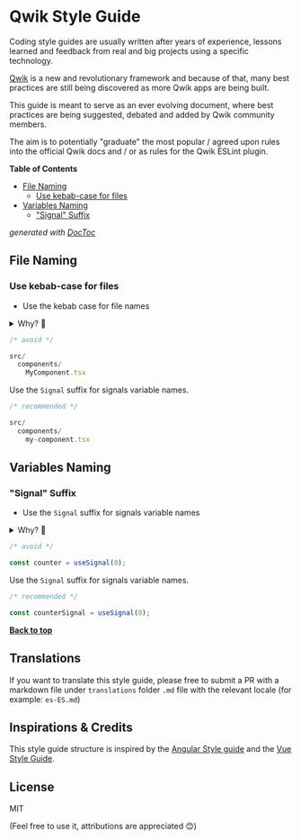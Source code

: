 
# Qwik Style Guide

Coding style guides are usually written after years of experience, lessons learned and feedback from real and big projects using a specific technology.

[Qwik](https://qwik.builder.io/) is a new and revolutionary framework and because of that, many best practices are still being discovered as more Qwik apps are being built.

This guide is meant to serve as an ever evolving document, where best practices are being suggested, debated and added by Qwik community members.

The aim is to potentially "graduate" the most popular / agreed upon rules into the official Qwik docs and / or as rules for the Qwik ESLint plugin. 



  <!-- START doctoc generated TOC please keep comment here to allow auto update -->
<!-- DON'T EDIT THIS SECTION, INSTEAD RE-RUN doctoc TO UPDATE -->
**Table of Contents**  

- [File Naming](#file-naming)
  - [Use kebab-case for files](#use-kebab-case-for-files)
- [Variables Naming](#variables-naming)
  - ["Signal" Suffix](#signal-suffix)
  
<!-- END doctoc generated TOC please keep comment here to allow auto update -->

*generated with [DocToc](https://github.com/thlorenz/doctoc)*


## File Naming
### Use kebab-case for files

  - Use the kebab case for file names


<details>
  <summary>Why? 🤔</summary>
  <br/>
  To keep things consistent across the entire project.
  
  This is not a must rule, but whatever convention you use, stick with it. 
</details>
  

```typescript
/* avoid */

src/
  components/
    MyComponent.tsx

```

Use the `Signal` suffix for signals variable names.

```typescript
/* recommended */

src/
  components/
    my-component.tsx

```

## Variables Naming

### "Signal" Suffix

  - Use the `Signal` suffix for signals variable names


<details>
  <summary>Why? 🤔</summary>
  <br/>
  
  To make the component code more "Scannable" 
  
</details>
  


```typescript
/* avoid */

const counter = useSignal(0);

```

Use the `Signal` suffix for signals variable names.

```typescript
/* recommended */

const counterSignal = useSignal(0);
```


**[Back to top](#table-of-contents)**




## Translations

If you want to translate this style guide, please free to submit a PR with a markdown file under `translations` folder `.md` file with the relevant locale (for example: `es-ES.md`)

## Inspirations & Credits

This style guide structure is inspired by the [Angular Style guide](https://angular.io/guide/styleguide) and the [Vue Style Guide](https://vuejs.org/style-guide/). 


## License
MIT

(Feel free to use it, attributions are appreciated 😊)